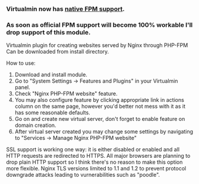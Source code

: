 ### Virtualmin now has [native FPM support](https://www.virtualmin.com/project/issues?text=php-fpm&projects=&status=Open&categories=All&order=created&sort=desc).
### As soon as official FPM support will become 100% workable I'll drop support of this module.


Virtualmin plugin for creating websites served by Nginx through PHP-FPM
Can be downloaded from install directory.

How to use:

1. Download and install module.
2. Go to "System Settings -> Features and Plugins" in your Virtualmin panel.
3. Check "Nginx PHP-FPM website" feature.
4. You may also configure feature by clicking appropriate link in actions column on the same page, however you'd better not mess with it as it has some reasonable defaults.
5. Go on and create new virtual server, don't forget to enable feature on domain creation.
6. After virtual server created you may change some settings by navigating to "Services -> Manage Nginx PHP-FPM website"

SSL support is working one way: it is either disabled or enabled and all HTTP requests are redirected to HTTPS.
All major browsers are planning to drop plain HTTP support so I think there's no reason to make this option more flexible.
Nginx TLS versions limited to 1.1 and 1.2 to prevent protocol downgrade attacks leading to vurnerabilities such as "poodle".
